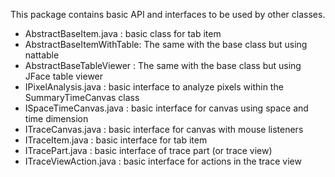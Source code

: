 This package contains basic API and interfaces to be used by other classes.

- AbstractBaseItem.java : basic class for tab item
- AbstractBaseItemWithTable: The same with the base class but using nattable
- AbstractBaseTableViewer  : The same with the base class but using JFace table viewer
- IPixelAnalysis.java   : basic interface to analyze pixels within the SummaryTimeCanvas class
- ISpaceTimeCanvas.java : basic interface for canvas using space and time dimension
- ITraceCanvas.java     : basic interface for canvas with mouse listeners
- ITraceItem.java       : basic interface for tab item
- ITracePart.java       : basic interface of trace part (or trace view)
- ITraceViewAction.java : basic interface for actions in the trace view